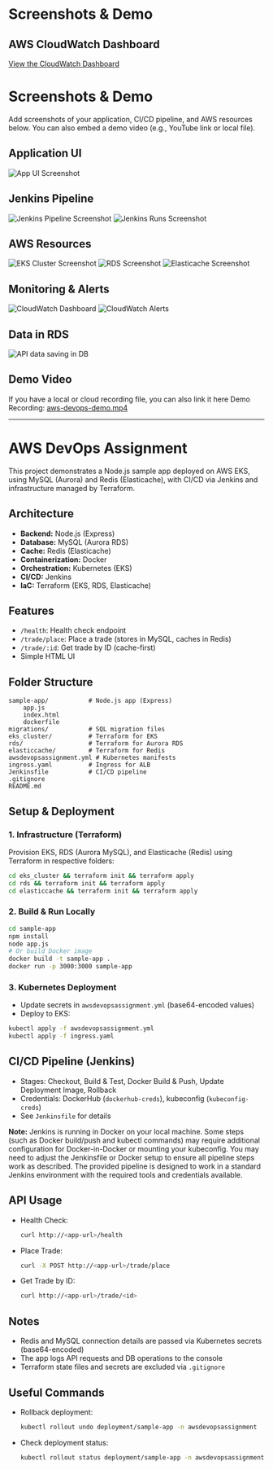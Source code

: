# Screenshots & Demo

## AWS CloudWatch Dashboard
[View the CloudWatch Dashboard](https://cloudwatch.amazonaws.com/dashboard.html?dashboard=awsdevopsdashboard&context=eyJSIjoidXMtZWFzdC0xIiwiRCI6ImN3LWRiLTEwOTY0ODczNDM5NCIsIlUiOiJ1cy1lYXN0LTFfRkMzSlN0UkdGIiwiQyI6Ijc1Njk3czRldDEyZjB0c2xmdjY3b2ZsMnVwIiwiSSI6InVzLWVhc3QtMTo1MmRiOWNlNi05MDAxLTRmOGUtOGZlOS1mMmIxODQxZTFkY2EiLCJNIjoiUHVibGljIn0=)
# Screenshots & Demo

Add screenshots of your application, CI/CD pipeline, and AWS resources below. You can also embed a demo video (e.g., YouTube link or local file).

## Application UI
![App UI Screenshot](screenshots/app-ui.png)

## Jenkins Pipeline
![Jenkins Pipeline Screenshot](screenshots/jenkins-pipeline.png)
![Jenkins Runs Screenshot](screenshots/jenkins-pipeline-runs.png)




## AWS Resources
![EKS Cluster Screenshot](screenshots/eks-cluster.png)
![RDS Screenshot](screenshots/rds.png)
![Elasticache Screenshot](screenshots/elasticache.png)

## Monitoring & Alerts
![CloudWatch Dashboard](screenshots/dashboard.png)
![CloudWatch Alerts](screenshots/alerts.png)

## Data in RDS
![API data saving in DB](screenshots/dataindb.png)


## Demo Video

If you have a local or cloud recording file, you can also link it here
Demo Recording: [aws-devops-demo.mp4](screenrecording.mp4)


---
# AWS DevOps Assignment

This project demonstrates a Node.js sample app deployed on AWS EKS, using MySQL (Aurora) and Redis (Elasticache), with CI/CD via Jenkins and infrastructure managed by Terraform.

## Architecture
- **Backend:** Node.js (Express)
- **Database:** MySQL (Aurora RDS)
- **Cache:** Redis (Elasticache)
- **Containerization:** Docker
- **Orchestration:** Kubernetes (EKS)
- **CI/CD:** Jenkins
- **IaC:** Terraform (EKS, RDS, Elasticache)

## Features
- `/health`: Health check endpoint
- `/trade/place`: Place a trade (stores in MySQL, caches in Redis)
- `/trade/:id`: Get trade by ID (cache-first)
- Simple HTML UI

## Folder Structure
```
sample-app/           # Node.js app (Express)
	app.js
	index.html
	dockerfile
migrations/           # SQL migration files
eks_cluster/          # Terraform for EKS
rds/                  # Terraform for Aurora RDS
elasticcache/         # Terraform for Redis
awsdevopsassignment.yml # Kubernetes manifests
ingress.yaml          # Ingress for ALB
Jenkinsfile           # CI/CD pipeline
.gitignore
README.md
```

## Setup & Deployment

### 1. Infrastructure (Terraform)
Provision EKS, RDS (Aurora MySQL), and Elasticache (Redis) using Terraform in respective folders:
```sh
cd eks_cluster && terraform init && terraform apply
cd rds && terraform init && terraform apply
cd elasticcache && terraform init && terraform apply
```

### 2. Build & Run Locally
```sh
cd sample-app
npm install
node app.js
# Or build Docker image
docker build -t sample-app .
docker run -p 3000:3000 sample-app
```

### 3. Kubernetes Deployment
- Update secrets in `awsdevopsassignment.yml` (base64-encoded values)
- Deploy to EKS:
```sh
kubectl apply -f awsdevopsassignment.yml
kubectl apply -f ingress.yaml
```


## CI/CD Pipeline (Jenkins)
- Stages: Checkout, Build & Test, Docker Build & Push, Update Deployment Image, Rollback
- Credentials: DockerHub (`dockerhub-creds`), kubeconfig (`kubeconfig-creds`)
- See `Jenkinsfile` for details

**Note:** Jenkins is running in Docker on your local machine. Some steps (such as Docker build/push and kubectl commands) may require additional configuration for Docker-in-Docker or mounting your kubeconfig. You may need to adjust the Jenkinsfile or Docker setup to ensure all pipeline steps work as described. The provided pipeline is designed to work in a standard Jenkins environment with the required tools and credentials available.

## API Usage
- Health Check:
	```sh
	curl http://<app-url>/health
	```
- Place Trade:
	```sh
	curl -X POST http://<app-url>/trade/place
	```
- Get Trade by ID:
	```sh
	curl http://<app-url>/trade/<id>
	```

## Notes
- Redis and MySQL connection details are passed via Kubernetes secrets (base64-encoded)
- The app logs API requests and DB operations to the console
- Terraform state files and secrets are excluded via `.gitignore`

## Useful Commands
- Rollback deployment:
	```sh
	kubectl rollout undo deployment/sample-app -n awsdevopsassignment
	```
- Check deployment status:
	```sh
	kubectl rollout status deployment/sample-app -n awsdevopsassignment
	```